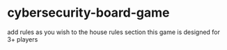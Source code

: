 # cybersecurity-board-game
add rules as you wish to the house rules section
this game is designed for 3+ players
